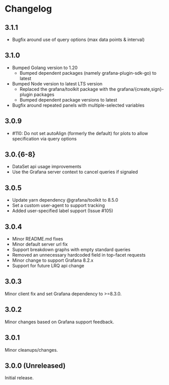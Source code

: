 # Changelog

## 3.1.1

- Bugfix around use of query options (max data points &amp; interval)

## 3.1.0

- Bumped Golang version to 1.20
  - Bumped dependent packages (namely grafana-plugin-sdk-go) to latest
- Bumped Node version to latest LTS version
  - Replaced the grafana/toolkit package with the grafana/{create,sign}-plugin packages
  - Bumped dependent package versions to latest
- Bugfix around repeated panels with multiple-selected variables

## 3.0.9

- #110: Do not set autoAlign (formerly the default) for plots to allow specification via query options

## 3.0.{6-8}

- DataSet api usage improvements
- Use the Grafana server context to cancel queries if signaled

## 3.0.5

- Update yarn dependency @grafana/toolkit to 8.5.0
- Set a custom user-agent to support tracking
- Added user-specified label support (Issue #105)

## 3.0.4

- Minor README.md fixes
- Minor default server url fix
- Support breakdown graphs with empty standard queries
- Removed an unnecessary hardcoded field in top-facet requests
- Minor change to support Grafana 8.2.x
- Support for future LRQ api change

## 3.0.3

Minor client fix and set Grafana dependency to &gt;=8.3.0.

## 3.0.2

Minor changes based on Grafana support feedback.

## 3.0.1

Minor cleanups/changes.

## 3.0.0 (Unreleased)

Initial release.
